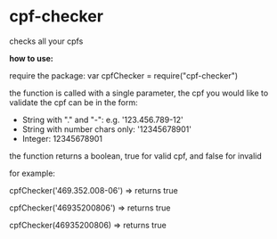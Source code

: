 # cpf-checker
checks all your cpfs

**how to use:**

require the package:
var cpfChecker = require("cpf-checker")

the function is called with a single parameter, the cpf you would like to validate
the cpf can be in the form:
- String with "." and "-": e.g. '123.456.789-12'
- String with number chars only: '12345678901'
- Integer: 12345678901


the function returns a boolean, true for valid cpf, and false for invalid

for example:

cpfChecker('469.352.008-06') => returns true

cpfChecker('46935200806') => returns true

cpfChecker(46935200806) => returns true
